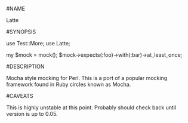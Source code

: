 #NAME 

Latte 

#SYNOPSIS

use Test::More;
use Latte;

my $mock  = mock();
$mock->expects(:foo)->with(:bar)->at_least_once;


#DESCRIPTION

Mocha style mocking for Perl. This is a port of a popular mocking framework
found in Ruby circles known as Mocha. 

#CAVEATS

This is highly unstable at this point. Probably should check back
until version is up to 0.05.
